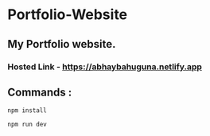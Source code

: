 # Portfolio-Website

## My Portfolio website.

### Hosted Link - https://abhaybahuguna.netlify.app

## Commands :

```
npm install 
```
```
npm run dev
```
